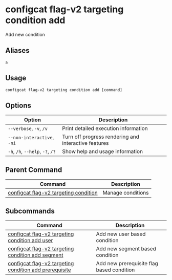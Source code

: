 # configcat flag-v2 targeting condition add
Add new condition
## Aliases
`a`
## Usage
```
configcat flag-v2 targeting condition add [command]
```
## Options
| Option | Description |
| ------ | ----------- |
| `--verbose`, `-v`, `/v` | Print detailed execution information |
| `--non-interactive`, `-ni` | Turn off progress rendering and interactive features |
| `-h`, `/h`, `--help`, `-?`, `/?` | Show help and usage information |
## Parent Command
| Command | Description |
| ------ | ----------- |
| [configcat flag-v2 targeting condition](configcat-flag-v2-targeting-condition.md) | Manage conditions |
## Subcommands
| Command | Description |
| ------ | ----------- |
| [configcat flag-v2 targeting condition add user](configcat-flag-v2-targeting-condition-add-user.md) | Add new user based condition |
| [configcat flag-v2 targeting condition add segment](configcat-flag-v2-targeting-condition-add-segment.md) | Add new segment based condition |
| [configcat flag-v2 targeting condition add prerequisite](configcat-flag-v2-targeting-condition-add-prerequisite.md) | Add new prerequisite flag based condition |
